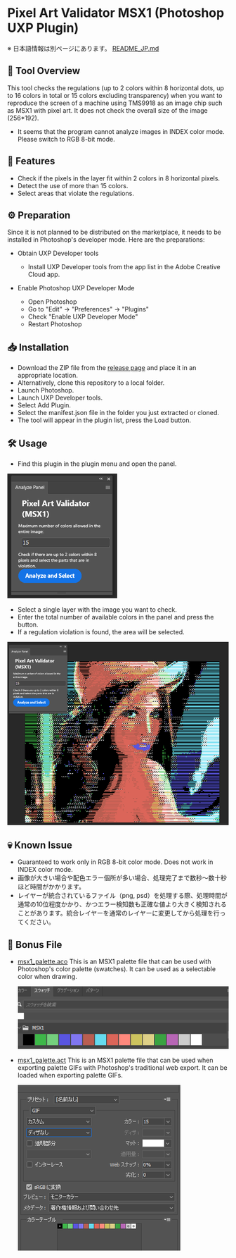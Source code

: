 # Pixel Art Validator MSX1 (Photoshop UXP Plugin)

※ 日本語情報は別ページにあります。 [README_JP.md](README_JP.md)

## 🔧 Tool Overview

This tool checks the regulations (up to 2 colors within 8 horizontal dots, up to 16 colors in total or 15 colors excluding transparency) when you want to reproduce the screen of a machine using TMS9918 as an image chip such as MSX1 with pixel art. It does not check the overall size of the image (256*192).

* It seems that the program cannot analyze images in INDEX color mode. Please switch to RGB 8-bit mode.

## 📌 Features
- Check if the pixels in the layer fit within 2 colors in 8 horizontal pixels.
- Detect the use of more than 15 colors.
- Select areas that violate the regulations.

## ⚙️ Preparation

Since it is not planned to be distributed on the marketplace, it needs to be installed in Photoshop's developer mode. Here are the preparations:

* Obtain UXP Developer tools
  * Install UXP Developer tools from the app list in the Adobe Creative Cloud app.

* Enable Photoshop UXP Developer Mode
  * Open Photoshop
  * Go to "Edit" → "Preferences" → "Plugins"
  * Check "Enable UXP Developer Mode"
  * Restart Photoshop

## 📥 Installation

* Download the ZIP file from the [release page](https://github.com/harayoki/Photshop_UXP_PixelArtValidatorMSX1/releases) and place it in an appropriate location.
* Alternatively, clone this repository to a local folder.
* Launch Photoshop.
* Launch UXP Developer tools.
* Select Add Plugin.
* Select the manifest.json file in the folder you just extracted or cloned.
* The tool will appear in the plugin list, press the Load button.

## 🛠️ Usage
* Find this plugin in the plugin menu and open the panel.

![plugin panel](doc_images/panel.png)

* Select a single layer with the image you want to check.
* Enter the total number of available colors in the panel and press the button.
* If a regulation violation is found, the area will be selected.

![selection](doc_images/selected.png)

## 💀 Known Issue

* Guaranteed to work only in RGB 8-bit color mode. Does not work in INDEX color mode.
* 画像が大きい場合や配色エラー個所が多い場合、処理完了まで数秒～数十秒ほど時間がかかります。
* レイヤーが統合されているファイル（png, psd）を処理する際、処理時間が通常の10位程度かかり、かつエラー検知数も正確な値より大きく検知されることがあります。統合レイヤーを通常のレイヤーに変更してから処理を行ってください。


## 🎁 Bonus File

* [msx1_palette.aco](msx1_palette.aco)
  This is an MSX1 palette file that can be used with Photoshop's color palette (swatches). It can be used as a selectable color when drawing.

  ![palette](doc_images/palette.png)

* [msx1_palette.act](msx1_palette.act)
  This is an MSX1 palette file that can be used when exporting palette GIFs with Photoshop's traditional web export. It can be loaded when exporting palette GIFs.

  ![gif export](doc_images/export_gif.png)



